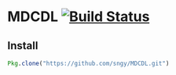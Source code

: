 # MDCDL [![Build Status](https://travis-ci.org/sngy/MDCDL.svg?branch=master)](https://travis-ci.org/sngy/MDCDL)

Install
-------

```julia
Pkg.clone("https://github.com/sngy/MDCDL.git")
```
